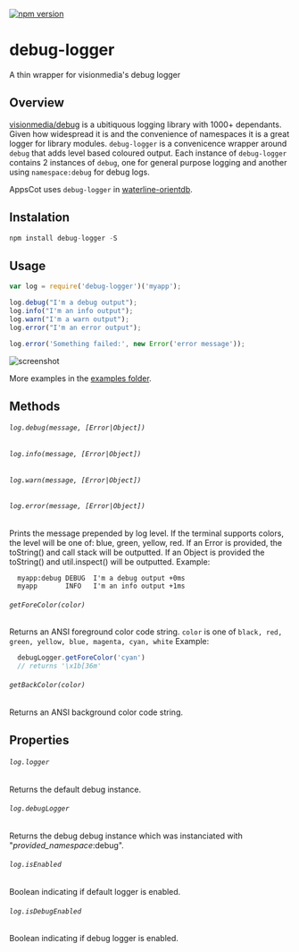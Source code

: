 [![npm version](https://badge.fury.io/js/debug-logger.svg)](http://badge.fury.io/js/debug-logger)

debug-logger
============

A thin wrapper for visionmedia's debug logger

## Overview
[visionmedia/debug](https://github.com/visionmedia/debug) is a ubitiquous logging library with 1000+ dependants. Given how widespread it is and the convenience of namespaces it is a great logger for library modules.
`debug-logger` is a convenicence wrapper around `debug` that adds level based coloured output. Each instance of `debug-logger` contains 2 instances of `debug`, one for general purpose logging and another using `namespace:debug` for debug logs.

AppsCot uses `debug-logger` in [waterline-orientdb](https://github.com/appscot/waterline-orientdb).

## Instalation
```javascript
npm install debug-logger -S
```

## Usage
```javascript
var log = require('debug-logger')('myapp');

log.debug("I'm a debug output");
log.info("I'm an info output");
log.warn("I'm a warn output");
log.error("I'm an error output");

log.error('Something failed:', new Error('error message'));
```
![screenshot](https://raw.githubusercontent.com/wiki/appscot/debug-logger/ScreenShot.png)

More examples in the [examples folder](https://github.com/appscot/debug-logger/blob/master/examples/index.js).

## Methods
###### `log.debug(message, [Error|Object])`
###### `log.info(message, [Error|Object])`
###### `log.warn(message, [Error|Object])`
###### `log.error(message, [Error|Object])`
Prints the message prepended by log level. If the terminal supports colors, the level will be one of: blue, green, yellow, red. If an Error is provided, the toString() and call stack will be outputted. If an Object is provided the toString() and util.inspect() will be outputted. Example:
```
  myapp:debug DEBUG  I'm a debug output +0ms
  myapp       INFO   I'm an info output +1ms
```

###### `getForeColor(color)`
Returns an ANSI foreground color code string. `color` is one of `black, red, green, yellow, blue, magenta, cyan, white`
Example:
``` javascript
  debugLogger.getForeColor('cyan')
  // returns '\x1b[36m'
```

###### `getBackColor(color)`
Returns an ANSI background color code string.


## Properties
###### `log.logger`
Returns the default debug instance.

###### `log.debugLogger`
Returns the debug debug instance which was instanciated with "*provided_namespace*:debug".

###### `log.isEnabled`
Boolean indicating if default logger is enabled.

###### `log.isDebugEnabled`
Boolean indicating if debug logger is enabled.

